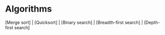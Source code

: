 # Algorithms

[Merge sort] | [Quicksort] | [Binary search] | [Breadth-first search] | [Depth-first search]
